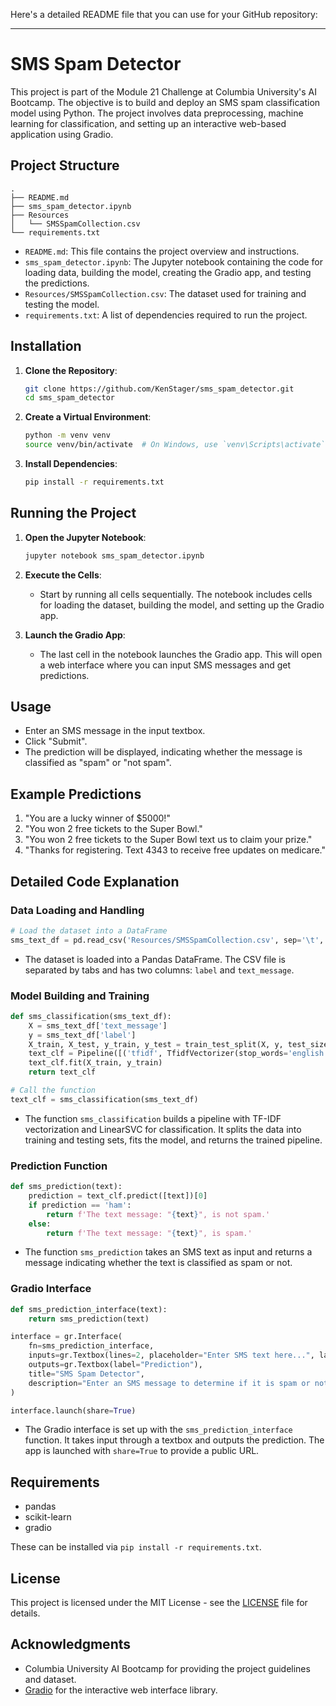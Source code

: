 Here's a detailed README file that you can use for your GitHub repository:

---

# SMS Spam Detector

This project is part of the Module 21 Challenge at Columbia University's AI Bootcamp. The objective is to build and deploy an SMS spam classification model using Python. The project involves data preprocessing, machine learning for classification, and setting up an interactive web-based application using Gradio.

## Project Structure

```
.
├── README.md
├── sms_spam_detector.ipynb
├── Resources
│   └── SMSSpamCollection.csv
└── requirements.txt
```

- `README.md`: This file contains the project overview and instructions.
- `sms_spam_detector.ipynb`: The Jupyter notebook containing the code for loading data, building the model, creating the Gradio app, and testing the predictions.
- `Resources/SMSSpamCollection.csv`: The dataset used for training and testing the model.
- `requirements.txt`: A list of dependencies required to run the project.

## Installation

1. **Clone the Repository**:
    ```bash
    git clone https://github.com/KenStager/sms_spam_detector.git
    cd sms_spam_detector
    ```

2. **Create a Virtual Environment**:
    ```bash
    python -m venv venv
    source venv/bin/activate  # On Windows, use `venv\Scripts\activate`
    ```

3. **Install Dependencies**:
    ```bash
    pip install -r requirements.txt
    ```

## Running the Project

1. **Open the Jupyter Notebook**:
    ```bash
    jupyter notebook sms_spam_detector.ipynb
    ```

2. **Execute the Cells**:
    - Start by running all cells sequentially. The notebook includes cells for loading the dataset, building the model, and setting up the Gradio app.

3. **Launch the Gradio App**:
    - The last cell in the notebook launches the Gradio app. This will open a web interface where you can input SMS messages and get predictions.

## Usage

- Enter an SMS message in the input textbox.
- Click "Submit".
- The prediction will be displayed, indicating whether the message is classified as "spam" or "not spam".

## Example Predictions

1. "You are a lucky winner of $5000!"
2. "You won 2 free tickets to the Super Bowl."
3. "You won 2 free tickets to the Super Bowl text us to claim your prize."
4. "Thanks for registering. Text 4343 to receive free updates on medicare."

## Detailed Code Explanation

### Data Loading and Handling
```python
# Load the dataset into a DataFrame
sms_text_df = pd.read_csv('Resources/SMSSpamCollection.csv', sep='\t', names=["label", "text_message"])
```
- The dataset is loaded into a Pandas DataFrame. The CSV file is separated by tabs and has two columns: `label` and `text_message`.

### Model Building and Training
```python
def sms_classification(sms_text_df):
    X = sms_text_df['text_message']
    y = sms_text_df['label']
    X_train, X_test, y_train, y_test = train_test_split(X, y, test_size=0.33, random_state=42)
    text_clf = Pipeline([('tfidf', TfidfVectorizer(stop_words='english')), ('clf', LinearSVC())])
    text_clf.fit(X_train, y_train)
    return text_clf

# Call the function
text_clf = sms_classification(sms_text_df)
```
- The function `sms_classification` builds a pipeline with TF-IDF vectorization and LinearSVC for classification. It splits the data into training and testing sets, fits the model, and returns the trained pipeline.

### Prediction Function
```python
def sms_prediction(text):
    prediction = text_clf.predict([text])[0]
    if prediction == 'ham':
        return f'The text message: "{text}", is not spam.'
    else:
        return f'The text message: "{text}", is spam.'
```
- The function `sms_prediction` takes an SMS text as input and returns a message indicating whether the text is classified as spam or not.

### Gradio Interface
```python
def sms_prediction_interface(text):
    return sms_prediction(text)

interface = gr.Interface(
    fn=sms_prediction_interface, 
    inputs=gr.Textbox(lines=2, placeholder="Enter SMS text here...", label="SMS Text"), 
    outputs=gr.Textbox(label="Prediction"),
    title="SMS Spam Detector",
    description="Enter an SMS message to determine if it is spam or not.",
)

interface.launch(share=True)
```
- The Gradio interface is set up with the `sms_prediction_interface` function. It takes input through a textbox and outputs the prediction. The app is launched with `share=True` to provide a public URL.

## Requirements

- pandas
- scikit-learn
- gradio

These can be installed via `pip install -r requirements.txt`.

## License

This project is licensed under the MIT License - see the [LICENSE](LICENSE) file for details.

## Acknowledgments

- Columbia University AI Bootcamp for providing the project guidelines and dataset.
- [Gradio](https://www.gradio.app) for the interactive web interface library.
